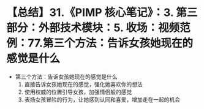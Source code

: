 # 【总结】31.《PIMP 核心笔记》：3. 第三部分：外部技术模块：5. 收场：视频范例：77.第三个方法：告诉女孩她现在的感觉是什么

-   第三个方法：告诉女孩她现在的感觉是什么
    1.  直接告诉女孩她现在的感觉，强化她喜欢你的想法
    2.  使用权威的位置引导女孩，加强情侣般的感觉
    3.  表扬女孩冒险的行为，让她感到认同和喜爱，增加走在一起的机会